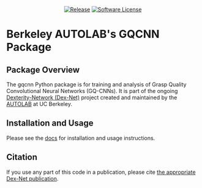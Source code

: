 <p align="center">
    <a href="https://github.com/BerkeleyAutomation/gqcnn/releases/latest"><img alt="Release" src="https://img.shields.io/github/release/BerkeleyAutomation/gqcnn.svg?style=flat"></a>
    <a href="https://github.com/BerkeleyAutomation/gqcnn/blob/master/LICENSE.md"><img alt="Software License" src="https://img.shields.io/badge/license-REGENTS-brightgreen.svg"></a>
</p>

# Berkeley AUTOLAB's GQCNN Package

## Package Overview
The gqcnn Python package is for training and analysis of Grasp Quality Convolutional Neural Networks (GQ-CNNs). It is part of the ongoing [Dexterity-Network (Dex-Net)](https://berkeleyautomation.github.io/dex-net/) project created and maintained by the [AUTOLAB](https://autolab.berkeley.edu) at UC Berkeley.

## Installation and Usage
Please see the [docs](https://berkeleyautomation.github.io/gqcnn/) for installation and usage instructions.

## Citation
If you use any part of this code in a publication, please cite [the appropriate Dex-Net publication](https://berkeleyautomation.github.io/gqcnn/index.html#academic-use).

